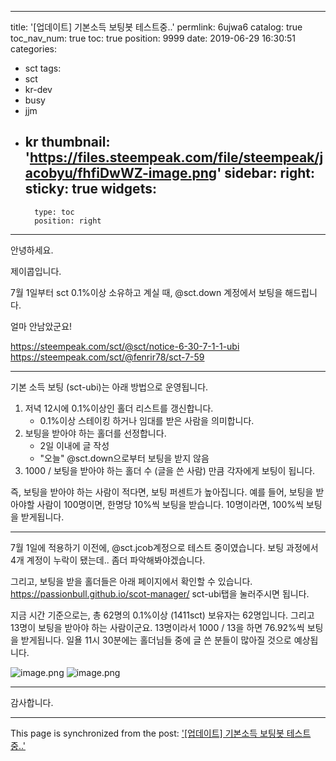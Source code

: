 
---
title: '[업데이트] 기본소득 보팅봇 테스트중..'
permlink: 6ujwa6
catalog: true
toc_nav_num: true
toc: true
position: 9999
date: 2019-06-29 16:30:51
categories:
- sct
tags:
- sct
- kr-dev
- busy
- jjm
- kr
thumbnail: 'https://files.steempeak.com/file/steempeak/jacobyu/fhfiDwWZ-image.png'
sidebar:
    right:
        sticky: true
widgets:
    -
        type: toc
        position: right
---


안녕하세요.

제이콥입니다.

7월 1일부터 sct 0.1%이상 소유하고 계실 때, @sct.down 계정에서 보팅을 해드립니다.

얼마 안남았군요!

https://steempeak.com/sct/@sct/notice-6-30-7-1-1-ubi
https://steempeak.com/sct/@fenrir78/sct-7-59

---

기본 소득 보팅 (sct-ubi)는 아래 방법으로 운영됩니다.
1. 저녁 12시에 0.1%이상인 홀더 리스트를 갱신합니다.
    - 0.1%이상 스테이킹 하거나 임대를 받은 사람을 의미합니다.
2. 보팅을 받아야 하는 홀더를 선정합니다.
	- 2일 이내에 글 작성
	- "오늘" @sct.down으로부터 보팅을 받지 않음
3. 1000 / 보팅을 받아야 하는 홀더 수 (글을 쓴 사람) 만큼 각자에게 보팅이 됩니다.

즉, 보팅을 받아야 하는 사람이 적다면, 보팅 퍼센트가 높아집니다.
예를 들어, 보팅을 받아야할 사람이 100명이면, 한명당 10%씩 보팅을 받습니다. 10명이라면, 100%씩 보팅을 받게됩니다.

---

7월 1일에 적용하기 이전에, @sct.jcob계정으로 테스트 중이였습니다. 
보팅 과정에서 4개 계정이 누락이 됐는데.. 좀더 파악해봐야겠습니다.

그리고, 보팅을 받을 홀더들은 아래 페이지에서 확인할 수 있습니다.
https://passionbull.github.io/scot-manager/
sct-ubi탭을 눌러주시면 됩니다.

지금 시간 기준으로는, 총 62명의 0.1%이상 (1411sct) 보유자는 62명입니다.
그리고 13명이 보팅을 받아야 하는 사람이군요. 13명이라서 1000 / 13을 하면 76.92%씩 보팅을 받게됩니다.
일욜 11시 30분에는 홀더님들 중에 글 쓴 분들이 많아질 것으로 예상됩니다.

![image.png](https://files.steempeak.com/file/steempeak/jacobyu/fhfiDwWZ-image.png)
![image.png](https://files.steempeak.com/file/steempeak/jacobyu/BKHZ6E0R-image.png)

----

감사합니다.

- - -

This page is synchronized from the post: ['[업데이트] 기본소득 보팅봇 테스트중..'](https://steemit.com/@jacobyu/6ujwa6)
